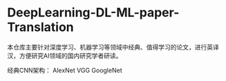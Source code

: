 # DeepLearning-DL-ML-paper-Translation
本仓库主要针对深度学习、机器学习等领域中经典、值得学习的论文，进行英译汉，方便研究AI领域的国内研究学者研读。

经典CNN架构：
AlexNet
VGG
GoogleNet
